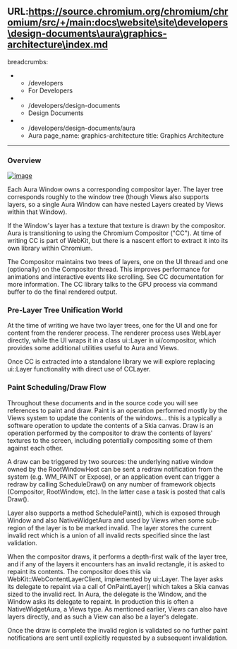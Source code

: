 URL:https://source.chromium.org/chromium/chromium/src/+/main:docs\website\site\developers\design-documents\aura\graphics-architecture\index.md
---
breadcrumbs:
- - /developers
  - For Developers
- - /developers/design-documents
  - Design Documents
- - /developers/design-documents/aura
  - Aura
page_name: graphics-architecture
title: Graphics Architecture
---

### Overview

[<img alt="image"
src="/developers/design-documents/aura/graphics-architecture/ChromeGraphicsArchitecture.png">](/developers/design-documents/aura/graphics-architecture/ChromeGraphicsArchitecture.png)

Each Aura Window owns a corresponding compositor layer. The layer tree
corresponds roughly to the window tree (though Views also supports layers, so a
single Aura Window can have nested Layers created by Views within that Window).

If the Window's layer has a texture that texture is drawn by the compositor.
Aura is transitioning to using the Chromium Compositor ("CC"). At time of
writing CC is part of WebKit, but there is a nascent effort to extract it into
its own library within Chromium.

The Compositor maintains two trees of layers, one on the UI thread and one
(optionally) on the Compositor thread. This improves performance for animations
and interactive events like scrolling. See CC documentation for more
information. The CC library talks to the GPU process via command buffer to do
the final rendered output.

### Pre-Layer Tree Unification World

At the time of writing we have two layer trees, one for the UI and one for
content from the renderer process. The renderer process uses WebLayer directly,
while the UI wraps it in a class ui::Layer in ui/compositor, which provides some
additional utilities useful to Aura and Views.

Once CC is extracted into a standalone library we will explore replacing
ui::Layer functionality with direct use of CCLayer.

### Paint Scheduling/Draw Flow

Throughout these documents and in the source code you will see references to
paint and draw. Paint is an operation performed mostly by the Views system to
update the contents of the windows... this is a typically a software operation
to update the contents of a Skia canvas. Draw is an operation performed by the
compositor to draw the contents of layers' textures to the screen, including
potentially compositing some of them against each other.

A draw can be triggered by two sources: the underlying native window owned by
the RootWindowHost can be sent a redraw notification from the system (e.g.
WM_PAINT or Expose), or an application event can trigger a redraw by calling
ScheduleDraw() on any number of framework objects (Compositor, RootWindow, etc).
In the latter case a task is posted that calls Draw().

Layer also supports a method SchedulePaint(), which is exposed through Window
and also NativeWidgetAura and used by Views when some sub-region of the layer is
to be marked invalid. The layer stores the current invalid rect which is a union
of all invalid rects specified since the last validation.

When the compositor draws, it performs a depth-first walk of the layer tree, and
if any of the layers it encounters has an invalid rectangle, it is asked to
repaint its contents. The compositor does this via
WebKit::WebContentLayerClient, implemented by ui::Layer. The layer asks its
delegate to repaint via a call of OnPaintLayer() which takes a Skia canvas sized
to the invalid rect. In Aura, the delegate is the Window, and the Window asks
its delegate to repaint. In production this is often a NativeWidgetAura, a Views
type. As mentioned earlier, Views can also have layers directly, and as such a
View can also be a layer's delegate.

Once the draw is complete the invalid region is validated so no further paint
notifications are sent until explicitly requested by a subsequent invalidation.
